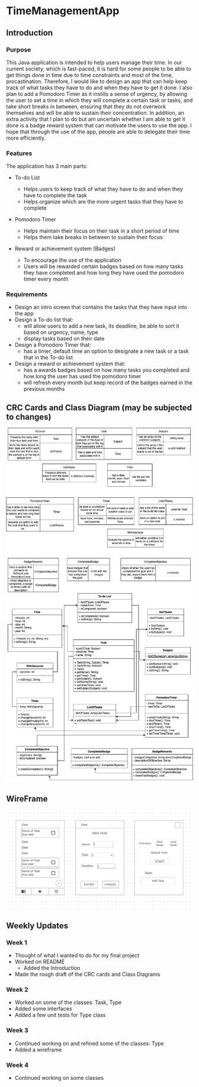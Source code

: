# TimeManagementApp

## Introduction

### Purpose
This Java application is intended to help users manage their time. In our current society, which is fast-paced, it is hard for some people to be able to get things done in time due to time constraints and most of the time, procastination. Therefore, I would like to design an app that can help keep track of what tasks they have to do and when they have to get it done. I also plan to add a Pomodoro Timer as it instills a sense of urgency, by allowing the user to set a time in which they will complete a certain task or tasks, and take short breaks in between, ensuring that they do not overwork themselves and will be able to sustain their concentration. In addition, an extra activity that I plan to do but am uncertain whether I am able to get it done is a badge reward system that can motivate the users to use the app. I hope that through the use of the app, people are able to delegate their time more efficiently.

### Features
The application has 3 main parts:
* To-do List
  - Helps users to keep track of what they have to do and when they have to complete the task
  - Helps organize which are the more urgent tasks that they have to complete
  
* Pomodoro Timer
  - Helps maintain their focus on their task in a short period of time
  - Helps them take breaks in between to sustain their focus
  
* Reward or achievement system (Badges)
  - To encourage the use of the application
  - Users will be rewarded certain badges based on how many tasks they have completed and how long they have used the pomodoro timer every month

### Requirements
* Design an intro screen that contains the tasks that they have input into the app
* Design a To-do list that:
  - will allow users to add a new task, its deadline, be able to sort it based on urgency, name, type
  - display tasks based on their date
* Design a Pomodoro Timer that:
  - has a timer, default time an option to designate a new task or a task that in the To-do list
* Design a reward or achievement system that:
  - has a awards badges based on how many tasks you completed and how long the user has used the pomodoro timer
  - will refresh every month but keep record of the badges earned in the previous months

## CRC Cards and Class Diagram (may be subjected to changes)
![CRC Cards](https://github.com/AR1sUt3l/TimeManagementApp/blob/main/images/CRC%20Cards%20v1.jpg)
![Class Diagram](https://github.com/AR1sUt3l/TimeManagementApp/blob/main/images/Class%20Diagram%20v1.jpg)

## WireFrame
![WireFrame](https://github.com/AR1sUt3l/TimeManagementApp/blob/main/images/WireFrame%20v1.png)

## Weekly Updates
### Week 1
* Thought of what I wanted to do for my final project
* Worked on README
  - Added the Introduction
* Made the rough draft of the CRC cards and Class Diagrams
### Week 2
* Worked on some of the classes: Task, Type
* Added some interfaces
* Added a few unit tests for Type class
### Week 3
* Continued working on and refined some of the classes: Type
* Added a wireframe
### Week 4
* Continued working on some classes
